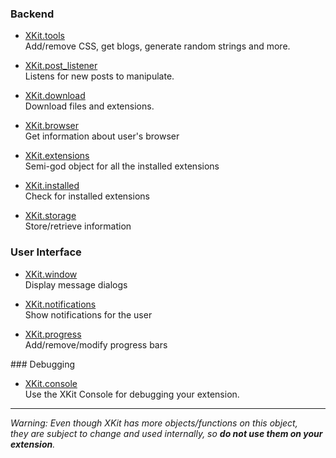 ### Backend

* [XKit.tools](https://github.com/atesh/XKit/wiki/XKit.tools)   
	Add/remove CSS, get blogs, generate random strings and more.
	
* [XKit.post_listener](https://github.com/atesh/XKit/wiki/XKit.post_listener)   
	Listens for new posts to manipulate.
	
* [XKit.download](https://github.com/atesh/XKit/wiki/XKit.download)   
	Download files and extensions.
	
* [XKit.browser](https://github.com/atesh/XKit/wiki/XKit.browser)   
	Get information about user's browser
	
* [XKit.extensions](https://github.com/atesh/XKit/wiki/XKit.extensions)   
	Semi-god object for all the installed extensions
	
* [XKit.installed](https://github.com/atesh/XKit/wiki/XKit.installed)   
	Check for installed extensions
	
* [XKit.storage](https://github.com/atesh/XKit/wiki/XKit.storage)   
	Store/retrieve information
	
### User Interface
	
* [XKit.window](https://github.com/atesh/XKit/wiki/XKit.window)   
	Display message dialogs
	
* [XKit.notifications](https://github.com/atesh/XKit/wiki/XKit.notifications)   
	Show notifications for the user
	
* [XKit.progress](https://github.com/atesh/XKit/wiki/XKit.progress)   
	Add/remove/modify progress bars
	
### Debugging

* [XKit.console](https://github.com/atesh/XKit/wiki/XKit.console)   
	Use the XKit Console for debugging your extension.

***

_Warning: Even though XKit has more objects/functions on this object,   
they are subject to change and used internally, so **do not use them on your extension**._